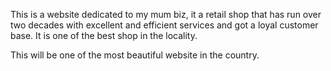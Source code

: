 This is a website dedicated to my mum biz, it a retail shop that has run over two decades with excellent and efficient services and got a loyal customer base. It is one of the best shop in the locality.

This will be one of the most beautiful website in the country.